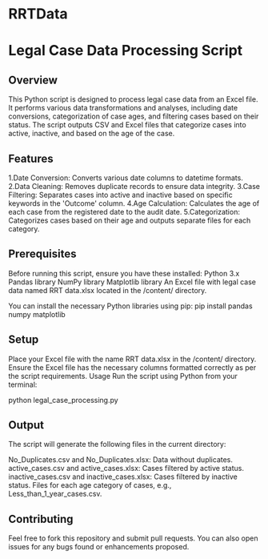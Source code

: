 # RRTData
# Legal Case Data Processing Script
## Overview
This Python script is designed to process legal case data from an Excel file. It performs various data transformations and analyses, including date conversions, categorization of case ages, and filtering cases based on their status. The script outputs CSV and Excel files that categorize cases into active, inactive, and based on the age of the case.

## Features
1.Date Conversion: Converts various date columns to datetime formats.
2.Data Cleaning: Removes duplicate records to ensure data integrity.
3.Case Filtering: Separates cases into active and inactive based on specific keywords in the 'Outcome' column.
4.Age Calculation: Calculates the age of each case from the registered date to the audit date.
5.Categorization: Categorizes cases based on their age and outputs separate files for each category.
## Prerequisites
Before running this script, ensure you have these installed:
Python 3.x
Pandas library
NumPy library
Matplotlib library
An Excel file with legal case data named RRT data.xlsx located in the /content/ directory.

You can install the necessary Python libraries using pip:
pip install pandas numpy matplotlib
## Setup
Place your Excel file with the name RRT data.xlsx in the /content/ directory.
Ensure the Excel file has the necessary columns formatted correctly as per the script requirements.
Usage
Run the script using Python from your terminal:

python legal_case_processing.py
## Output
The script will generate the following files in the current directory:

No_Duplicates.csv and No_Duplicates.xlsx: Data without duplicates.
active_cases.csv and active_cases.xlsx: Cases filtered by active status.
inactive_cases.csv and inactive_cases.xlsx: Cases filtered by inactive status.
Files for each age category of cases, e.g., Less_than_1_year_cases.csv.
## Contributing
Feel free to fork this repository and submit pull requests. You can also open issues for any bugs found or enhancements proposed.

